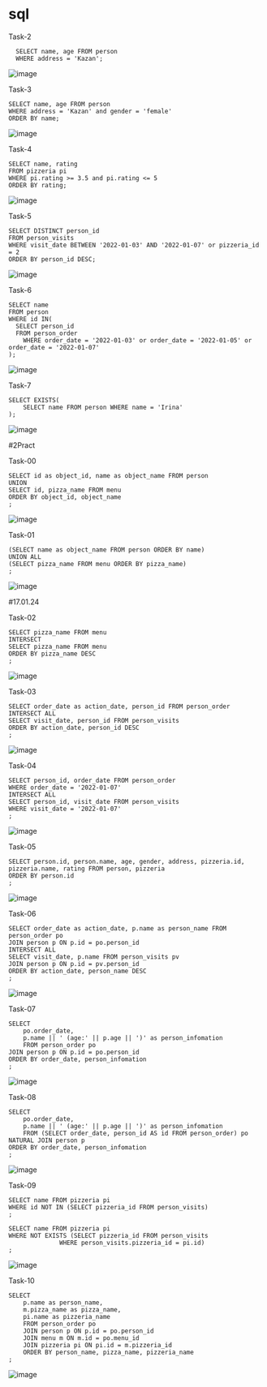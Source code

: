 # sql

Task-2

```
  SELECT name, age FROM person
  WHERE address = 'Kazan';
```  
![image](https://github.com/TofuNorthLynX/sql/assets/112647131/0c892d74-ea12-49cd-a487-5e7058d506a4)

Task-3
```
SELECT name, age FROM person
WHERE address = 'Kazan' and gender = 'female'
ORDER BY name;
```
![image](https://github.com/TofuNorthLynX/sql/assets/112647131/13eb330f-b8cd-4618-8f20-61618056f973)

Task-4
```
SELECT name, rating 
FROM pizzeria pi
WHERE pi.rating >= 3.5 and pi.rating <= 5
ORDER BY rating;
```
![image](https://github.com/TofuNorthLynX/sql/assets/112647131/e26d3984-d6a1-44e3-bd04-22ad97b9bdf9)

Task-5
```
SELECT DISTINCT person_id 
FROM person_visits
WHERE visit_date BETWEEN '2022-01-03' AND '2022-01-07' or pizzeria_id = 2
ORDER BY person_id DESC;
```
![image](https://github.com/TofuNorthLynX/sql/assets/112647131/95905eed-1121-4b45-929c-e6f9fcbddd6f)

Task-6
```
SELECT name
FROM person 
WHERE id IN(
  SELECT person_id 
  FROM person_order 
	WHERE order_date = '2022-01-03' or order_date = '2022-01-05' or order_date = '2022-01-07'
);
```
![image](https://github.com/TofuNorthLynX/sql/assets/112647131/813e916a-e64a-4e02-ae05-0e3c081076f0)

Task-7

```
SELECT EXISTS(
	SELECT name FROM person WHERE name = 'Irina'
);
```
![image](https://github.com/TofuNorthLynX/sql/assets/112647131/b19a8b30-0e9a-4464-b25f-d16a8f1aeab8)

#2Pract

Task-00
```
SELECT id as object_id, name as object_name FROM person
UNION
SELECT id, pizza_name FROM menu
ORDER BY object_id, object_name
;
```
![image](https://github.com/TofuNorthLynX/sql/assets/112647131/10951696-3649-4fa7-a021-a36652ee12de)

Task-01
```
(SELECT name as object_name FROM person ORDER BY name)
UNION ALL
(SELECT pizza_name FROM menu ORDER BY pizza_name)
; 
```
![image](https://github.com/TofuNorthLynX/sql/assets/112647131/1a6bf3c2-e105-4c4b-bd4c-a03ea20e843e)

#17.01.24

Task-02
```
SELECT pizza_name FROM menu
INTERSECT
SELECT pizza_name FROM menu
ORDER BY pizza_name DESC
;
```
![image](https://github.com/TofuNorthLynX/sql/assets/112647131/c21ec969-dbdc-483f-b0e7-873160898384)

Task-03
```
SELECT order_date as action_date, person_id FROM person_order
INTERSECT ALL
SELECT visit_date, person_id FROM person_visits
ORDER BY action_date, person_id DESC
;
```
![image](https://github.com/TofuNorthLynX/sql/assets/112647131/a07726e2-8ccc-40b5-8c0b-3bb08ea453c9)

Task-04
```
SELECT person_id, order_date FROM person_order
WHERE order_date = '2022-01-07'
INTERSECT ALL
SELECT person_id, visit_date FROM person_visits
WHERE visit_date = '2022-01-07'
;
```
![image](https://github.com/TofuNorthLynX/sql/assets/112647131/a3fb9adf-eb7f-4be2-9c6d-5258cab52777)

Task-05
```
SELECT person.id, person.name, age, gender, address, pizzeria.id, pizzeria.name, rating FROM person, pizzeria
ORDER BY person.id
;
```
![image](https://github.com/TofuNorthLynX/sql/assets/112647131/43406559-6145-4bad-b491-74414dd5779b)

Task-06
```
SELECT order_date as action_date, p.name as person_name FROM person_order po
JOIN person p ON p.id = po.person_id
INTERSECT ALL
SELECT visit_date, p.name FROM person_visits pv
JOIN person p ON p.id = pv.person_id
ORDER BY action_date, person_name DESC
;
```
![image](https://github.com/TofuNorthLynX/sql/assets/112647131/f4d2040b-4ed7-4325-8fc6-b4f4f638f96e)

Task-07
```
SELECT 
	po.order_date, 
	p.name || ' (age:' || p.age || ')' as person_infomation 
	FROM person_order po
JOIN person p ON p.id = po.person_id
ORDER BY order_date, person_infomation
;
```
![image](https://github.com/TofuNorthLynX/sql/assets/112647131/e3ea79ee-2131-4628-9025-15587714796a)

Task-08
```
SELECT 
	po.order_date, 
	p.name || ' (age:' || p.age || ')' as person_infomation 
	FROM (SELECT order_date, person_id AS id FROM person_order) po
NATURAL JOIN person p
ORDER BY order_date, person_infomation
;
```
![image](https://github.com/TofuNorthLynX/sql/assets/112647131/8987b9fd-4479-47d7-8e67-5551135ad0e7)

Task-09
```
SELECT name FROM pizzeria pi 
WHERE id NOT IN (SELECT pizzeria_id FROM person_visits)
;

SELECT name FROM pizzeria pi 
WHERE NOT EXISTS (SELECT pizzeria_id FROM person_visits
			  WHERE person_visits.pizzeria_id = pi.id)
;
```
![image](https://github.com/TofuNorthLynX/sql/assets/112647131/a260aa14-3a2f-44a8-8ef3-795c51595bad)

Task-10
```
SELECT 
	p.name as person_name,
	m.pizza_name as pizza_name,
	pi.name as pizzeria_name
	FROM person_order po
	JOIN person p ON p.id = po.person_id
	JOIN menu m ON m.id = po.menu_id
	JOIN pizzeria pi ON pi.id = m.pizzeria_id
	ORDER BY person_name, pizza_name, pizzeria_name
;
```
![image](https://github.com/TofuNorthLynX/sql/assets/112647131/fa6e7fc6-7ba9-4a77-9649-2fb9c7a24e7d)

